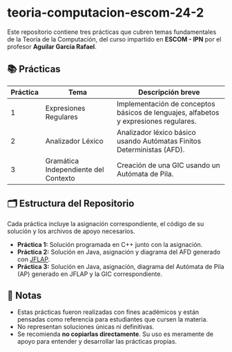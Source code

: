 # teoria-computacion-escom-24-2

Este repositorio contiene tres prácticas que cubren temas fundamentales de la Teoría de la Computación, del curso impartido en **ESCOM - IPN** por el profesor **Aguilar García Rafael**.

## 📚 Prácticas

| Práctica | Tema                                | Descripción breve |
|----------|-------------------------------------|--------------------|
| 1        | Expresiones Regulares               | Implementación de conceptos básicos de lenguajes, alfabetos y expresiones regulares. |
| 2        | Analizador Léxico                   | Analizador léxico básico usando Autómatas Finitos Deterministas (AFD). |
| 3        | Gramática Independiente del Contexto| Creación de una GIC usando un Autómata de Pila. |

## 🗂 Estructura del Repositorio

Cada práctica incluye la asignación correspondiente, el código de su solución y los archivos de apoyo necesarios.

- **Práctica 1:** Solución programada en C++ junto con la asignación.
- **Práctica 2:** Solución en Java, asignación y diagrama del AFD generado con [JFLAP](http://www.jflap.org/).
- **Práctica 3:** Solución en Java, asignación, diagrama del Autómata de Pila (AP) generado en JFLAP y la GIC correspondiente.

## 📝 Notas

- Estas prácticas fueron realizadas con fines académicos y están pensadas como referencia para estudiantes que cursen la materia.
- No representan soluciones únicas ni definitivas.
- Se recomienda **no copiarlas directamente**. Su uso es meramente de apoyo para entender y desarrollar las prácticas propias.
